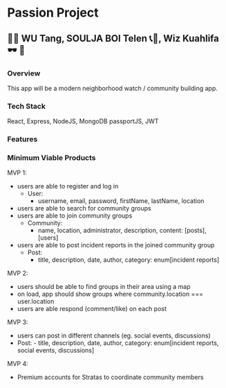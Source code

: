 # Passion Project

## 👐🏻 WU Tang, SOULJA BOI Telen 📞👄, Wiz Kuahlifa 🕶 🚬

### Overview

This app will be a modern neighborhood watch / community building app.

### Tech Stack

React, Express, NodeJS, MongoDB
passportJS, JWT

### Features

### Minimum Viable Products

MVP 1:

- users are able to register and log in
  - User:
    - username, email, password, firstName, lastName, location
- users are able to search for community groups
- users are able to join community groups
  - Community:
    - name, location, administrator, description, content: [posts], [users]
- users are able to post incident reports in the joined community group
  - Post:
    - title, description, date, author, category: enum[incident reports]

MVP 2:

- users should be able to find groups in their area using a map
- on load, app should show groups where community.location === user.location
- users are able respond (comment/like) on each post

MVP 3:

- users can post in different channels (eg. social events, discussions)
- Post: - title, description, date, author, category: enum[incident reports, social events, discussions]

MVP 4:

- Premium accounts for Stratas to coordinate community members

